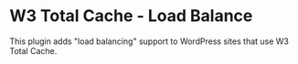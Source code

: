 W3 Total Cache - Load Balance
=============================

This plugin adds "load balancing" support to WordPress sites that use W3 Total Cache.